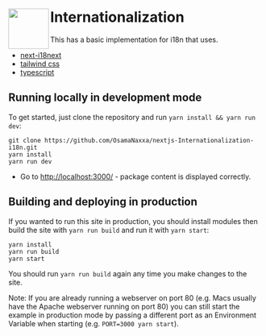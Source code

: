 # <img  align="left" width="80" src="https://upload.wikimedia.org/wikipedia/commons/thumb/8/8e/Nextjs-logo.svg/1200px-Nextjs-logo.svg.png"/> Internationalization

This has a basic implementation for i18n that uses.

* [next-i18next](https://www.npmjs.com/package/next-i18next)
* [tailwind css](https://tailwindcss.com/)
* [typescript](https://www.typescriptlang.org/docs/handbook/react.html)

## Running locally in development mode

To get started, just clone the repository and run `yarn install && yarn run dev`:

    git clone https://github.com/OsamaNaxxa/nextjs-Internationalization-i18n.git
    yarn install
    yarn run dev

- Go to [http://localhost:3000/](http://localhost:3000/) - package content is displayed correctly.

## Building and deploying in production

If you wanted to run this site in production, you should install modules then build the site with `yarn run build` and run it with `yarn start`:

    yarn install
    yarn run build
    yarn start

You should run `yarn run build` again any time you make changes to the site.

Note: If you are already running a webserver on port 80 (e.g. Macs usually have the Apache webserver running on port 80) you can still start the example in production mode by passing a different port as an Environment Variable when starting (e.g. `PORT=3000 yarn start`).
